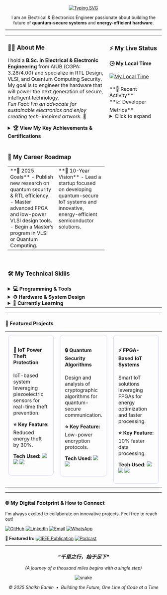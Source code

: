 <div align="center">
  <a href="https://github.com/ShaikhEamin">
    <img src="https://readme-typing-svg.herokuapp.com?font=JetBrains+Mono&size=30&pause=1000&color=E0DEF4&center=true&width=600&lines=Hi%2C+I'm+Shaikh+Eamin+👋;RTL+Designer+%7C+VLSI+Enthusiast;Quantum+Security+Analyst+%7C+IoT+Innovator" alt="Typing SVG" />
  </a>
</div>

<p align="center">
  I am an Electrical & Electronics Engineer passionate about building the future of <b>quantum-secure systems</b> and <b>energy-efficient hardware</b>.
</p>

---

<table width="100%" border="0">
<tr valign="top">
<td width="65%">

### <a id="-about-me"></a>👨‍💻 About Me
I hold a <b>B.Sc. in Electrical & Electronic Engineering</b> from AIUB (CGPA: 3.28/4.00) and specialize in RTL Design, VLSI, and Quantum Computing Security. My goal is to engineer the hardware that will power the next generation of secure, intelligent technology. 
<br>
*Fun Fact: I'm an advocate for sustainable electronics and enjoy creating tech-inspired artwork.* 🎨

<details>
<summary><b>🏆 View My Key Achievements & Certifications</b></summary>
  <ul>
    <li><b>Published Research:</b> My work on *Nutritional Information Extraction from Packaged Food Labels* was published in IEEE ICPEICES 2024.</li>
    <li><b>Trainee Engineer at DESCO:</b> Enhanced power distribution efficiency by 10%.</li>
    <li><b>Capstone Project Lead:</b> Designed an IoT-based theft detection system that reduced energy theft by 30%.</li>
    <li><b>Academic Excellence:</b> Achieved A+ grades in Power Systems Analysis and VLSI Design.</li>
    <li><b>Google Project Management</b> Certificate</li>
    <li><b>Semiconductor Fabrication 101</b> (Purdue University) Certificate</li>
    <li><b>Google IT Support Professional</b> Certificate</li>
  </ul>
</details>

<br>

### 🎯 My Career Roadmap
<table width="100%">
<tr valign="top">
<td width="50%">
  **🚀 2025 Goals**
  - Publish new research on quantum security & RTL efficiency.
  - Master advanced FPGA and low-power VLSI design tools.
  - Begin a Master’s program in VLSI or Quantum Computing.
</td>
<td width="50%">
  **🌟 10-Year Vision**
  - Lead a startup focused on developing quantum-secure IoT systems and innovative, energy-efficient semiconductor solutions.
</td>
</tr>
</table>

<br>

### 🛠️ My Technical Skills
<details>
  <summary><b>💻 Programming & Tools</b></summary>
  <p>
    <a href="#"><img src="https://img.shields.io/badge/Python-3776AB?style=for-the-badge&logo=python&logoColor=white"></a>
    <a href="#"><img src="https://img.shields.io/badge/SystemVerilog-019267?style=for-the-badge&logo=verilog&logoColor=white"></a>
    <a href="#"><img src="https://img.shields.io/badge/MATLAB-0076A8?style=for-the-badge&logo=mathworks&logoColor=white"></a>
    <a href="#"><img src="https://img.shields.io/badge/Cadence-522E8E?style=for-the-badge&logo=cadence-design-systems&logoColor=white"></a>
    <a href="#"><img src="https://img.shields.io/badge/Altium%20Designer-A5915F?style=for-the-badge&logo=altium-designer&logoColor=white"></a>
    <a href="#"><img src="https://img.shields.io/badge/Git-F05032?style=for-the-badge&logo=git&logoColor=white"></a>
  </p>
</details>
<details>
  <summary><b>⚙️ Hardware & System Design</b></summary>
  <p>
    <a href="#"><img src="https://img.shields.io/badge/RTL%20Design-1C598E?style=for-the-badge&logo=verilog&logoColor=white"></a>
    <a href="#"><img src="https://img.shields.io/badge/FPGA%20Design-002D62?style=for-the-badge&logo=intel&logoColor=white"></a>
    <a href="#"><img src="https://img.shields.io/badge/VLSI%20Design-7C4DFF?style=for-the-badge&logo=e-learning&logoColor=white"></a>
    <a href="#"><img src="https://img.shields.io/badge/PCB%20Design-B38B59?style=for-the-badge&logo=altium-designer&logoColor=white"></a>
    <a href="#"><img src="https://img.shields.io/badge/IoT%20Systems-43B02A?style=for-the-badge&logo=iot&logoColor=white"></a>
  </p>
</details>
<details>
  <summary><b>🧠 Currently Learning</b></summary>
  <p>
    <a href="#"><img src="https://img.shields.io/badge/Advanced%20Quantum-5E2750?style=for-the-badge&logo=ibm&logoColor=white"></a>
    <a href="#"><img src="https://img.shields.io/badge/Low--Power%20VLSI-C00000?style=for-the-badge&logo=e-learning&logoColor=white"></a>
    <a href="#"><img src="https://img.shields.io/badge/Rust-000000?style=for-the-badge&logo=rust&logoColor=white"></a>
  </p>
</details>

</td>
<td width="35%" valign="top">

### ⚡ My Live Status

**🕒 My Local Time**
<div>
  <a href="https://time.is/Khulna_Bangladesh" title="Time in Khulna, Bangladesh">
    <img src="https://img.shields.io/badge/dynamic/json?style=for-the-badge&logo=clock&logoColor=white&label=Local%20Time&query=%24.time&url=https%3A%2F%2Fworldtimeapi.org%2Fapi%2Ftimezone%2FAsia%2FDhaka" alt="My Local Time">
  </a>
</div>
<br>
**🔄 Recent Activity**
<br>
**📈 Developer Metrics**
<details>
<summary>Click to expand</summary>
  <p align="center">
    <img src="https://github-readme-stats.vercel.app/api?username=ShaikhEamin&show_icons=true&theme=rose_pine&hide_border=true&border_radius=10" alt="GitHub Stats"/>
    <img src="https://github-readme-stats.vercel.app/api/top-langs/?username=ShaikhEamin&layout=compact&theme=rose_pine&hide_border=true&border_radius=10" alt="Top Languages"/>
    <img src="https://github-readme-stats.vercel.app/api/wakatime?username=ShaikhEamin&theme=rose_pine&hide_border=true&border_radius=10&layout=compact" alt="WakaTime Stats"/>
  </p>
</details>

</td>
</tr>
</table>

---

### 📂 Featured Projects
<table width="100%" border="0" style="border-collapse: collapse;">
  <tr valign="top">
    <td width="33%" style="padding:10px;">
      <div style="border:1px solid #c9cbff; border-radius:10px; padding:15px; height: 100%;">
        <h4>🚀 IoT Power Theft Protection</h4>
        <p>IoT-based system leveraging piezoelectric sensors for real-time theft prevention.</p>
        <p><b>⭐ Key Feature:</b> Reduced energy theft by 30%.</p>
        <p><b>Tech Used:</b> <img src="https://img.shields.io/badge/Verilog-019267?style=flat-square&logo=verilog"> <img src="https://img.shields.io/badge/Python-3776AB?style=flat-square&logo=python"> <img src="https://img.shields.io/badge/IoT-43B02A?style=flat-square&logo=iot"></p>
      </div>
    </td>
    <td width="33%" style="padding:10px;">
      <div style="border:1px solid #c9cbff; border-radius:10px; padding:15px; height: 100%;">
        <h4>🔒 Quantum Security Algorithms</h4>
        <p>Design and analysis of cryptographic algorithms for quantum-secure communication.</p>
        <p><b>⭐ Key Feature:</b> Low-power encryption protocols.</p>
        <p><b>Tech Used:</b> <img src="https://img.shields.io/badge/Python-3776AB?style=flat-square&logo=python"> <img src="https://img.shields.io/badge/MATLAB-0076A8?style=flat-square&logo=mathworks"></p>
      </div>
    </td>
    <td width="33%" style="padding:10px;">
      <div style="border:1px solid #c9cbff; border-radius:10px; padding:15px; height: 100%;">
        <h4>⚡ FPGA-Based IoT Systems</h4>
        <p>Smart IoT solutions leveraging FPGAs for energy optimization and faster processing.</p>
        <p><b>⭐ Key Feature:</b> 10% faster data processing.</p>
        <p><b>Tech Used:</b> <img src="https://img.shields.io/badge/Verilog-019267?style=flat-square&logo=verilog"> <img src="https://img.shields.io/badge/FPGA-002D62?style=flat-square&logo=intel"> <img src="https://img.shields.io/badge/IoT-43B02A?style=flat-square&logo=iot"></p>
      </div>
    </td>
  </tr>
</table>

---

### 🌐 My Digital Footprint & How to Connect
I'm always excited to collaborate on innovative projects. Feel free to reach out!
<p>
  <a href="https://github.com/ShaikhEamin" title="GitHub"><img src="https://img.shields.io/badge/-GitHub-181717?style=for-the-badge&logo=github" alt="GitHub"></a>
  <a href="https://www.linkedin.com/in/shaikh-eamin/" title="LinkedIn"><img src="https://img.shields.io/badge/-LinkedIn-0A66C2?style=for-the-badge&logo=linkedin" alt="LinkedIn"></a>
  <a href="mailto:Eamineee19@gmail.com" title="Email"><img src="https://img.shields.io/badge/-Email-D14836?style=for-the-badge&logo=gmail" alt="Email"></a>
  <a href="https://wa.me/8801980126253" title="WhatsApp"><img src="https://img.shields.io/badge/-WhatsApp-25D366?style=for-the-badge&logo=whatsapp" alt="WhatsApp"></a>
</p>
<p>
  <b>📰 Featured In:</b>
  <a href="[LINK-TO-YOUR-IEEE-PUBLICATION]"><img src="https://img.shields.io/badge/IEEE%20ICPEICES%202024-00629B?style=for-the-badge&logo=ieee" alt="IEEE Publication"></a>
  <a href="[LINK-TO-YOUR-PODCAST-FEATURE]"><img src="https://img.shields.io/badge/Tech%20Innovators%20Podcast-9933CC?style=for-the-badge&logo=podcast-addict" alt="Podcast"></a>
</p>

---

<div align="center">
  <i><h3>"千里之行，始于足下"</h3></i>
  <i>(A journey of a thousand miles begins with a single step)</i>
  <p align="center">
    <img src="https://raw.githubusercontent.com/ShaikhEamin/ShaikhEamin/main/grid-snake.svg" alt="snake">
  </p>
  <p>
    <i>© 2025 Shaikh Eamin &nbsp;•&nbsp; Building the Future, One Line of Code at a Time</i>
  </p>
</div>
